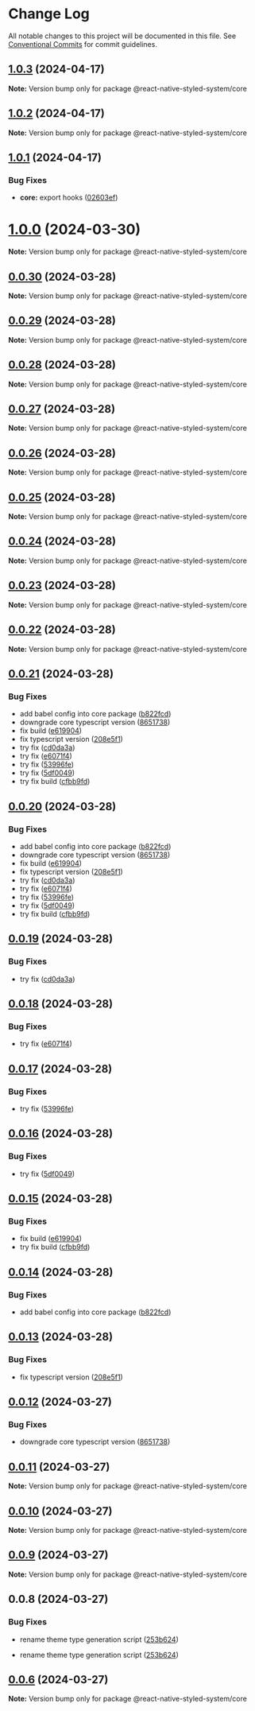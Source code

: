 # Change Log

All notable changes to this project will be documented in this file.
See [Conventional Commits](https://conventionalcommits.org) for commit guidelines.

## [1.0.3](https://github.com/mj-studio-library/react-native-styled-system/compare/v1.0.2...v1.0.3) (2024-04-17)

**Note:** Version bump only for package @react-native-styled-system/core

## [1.0.2](https://github.com/mj-studio-library/react-native-styled-system/compare/v1.0.1...v1.0.2) (2024-04-17)

**Note:** Version bump only for package @react-native-styled-system/core

## [1.0.1](https://github.com/mj-studio-library/react-native-styled-system/compare/v1.0.0...v1.0.1) (2024-04-17)

### Bug Fixes

- **core:** export hooks ([02603ef](https://github.com/mj-studio-library/react-native-styled-system/commit/02603ef0e9a3a5658e98314d8b13aaf8d4b23f89))

# [1.0.0](https://github.com/mj-studio-library/react-native-styled-system/compare/v0.0.30...v1.0.0) (2024-03-30)

**Note:** Version bump only for package @react-native-styled-system/core

## [0.0.30](https://github.com/mj-studio-library/react-native-styled-system/compare/v0.0.29...v0.0.30) (2024-03-28)

**Note:** Version bump only for package @react-native-styled-system/core

## [0.0.29](https://github.com/mj-studio-library/react-native-styled-system/compare/v0.0.28...v0.0.29) (2024-03-28)

**Note:** Version bump only for package @react-native-styled-system/core

## [0.0.28](https://github.com/mj-studio-library/react-native-styled-system/compare/v0.0.27...v0.0.28) (2024-03-28)

**Note:** Version bump only for package @react-native-styled-system/core

## [0.0.27](https://github.com/mj-studio-library/react-native-styled-system/compare/v0.0.26...v0.0.27) (2024-03-28)

**Note:** Version bump only for package @react-native-styled-system/core

## [0.0.26](https://github.com/mj-studio-library/react-native-styled-system/compare/v0.0.25...v0.0.26) (2024-03-28)

**Note:** Version bump only for package @react-native-styled-system/core

## [0.0.25](https://github.com/mj-studio-library/react-native-styled-system/compare/v0.0.24...v0.0.25) (2024-03-28)

**Note:** Version bump only for package @react-native-styled-system/core

## [0.0.24](https://github.com/mj-studio-library/react-native-styled-system/compare/v0.0.23...v0.0.24) (2024-03-28)

**Note:** Version bump only for package @react-native-styled-system/core

## [0.0.23](https://github.com/mj-studio-library/react-native-styled-system/compare/v0.0.22...v0.0.23) (2024-03-28)

**Note:** Version bump only for package @react-native-styled-system/core

## [0.0.22](https://github.com/mj-studio-library/react-native-styled-system/compare/v0.0.19...v0.0.22) (2024-03-28)

**Note:** Version bump only for package @react-native-styled-system/core

## [0.0.21](https://github.com/mj-studio-library/react-native-styled-system/compare/v0.0.22...v0.0.21) (2024-03-28)

### Bug Fixes

- add babel config into core package ([b822fcd](https://github.com/mj-studio-library/react-native-styled-system/commit/b822fcd0fdc351a560ae4c3435da142ed81a71c6))
- downgrade core typescript version ([8651738](https://github.com/mj-studio-library/react-native-styled-system/commit/86517387ee630989a24999dafe1fc0f74803b600))
- fix build ([e619904](https://github.com/mj-studio-library/react-native-styled-system/commit/e61990402140a11bc21a610e7f331e67acf242ba))
- fix typescript version ([208e5f1](https://github.com/mj-studio-library/react-native-styled-system/commit/208e5f17563901d4b6691d76e4601b8b1a3d4698))
- try fix ([cd0da3a](https://github.com/mj-studio-library/react-native-styled-system/commit/cd0da3a59753617fa8a1dac7e5a3a888c515d36b))
- try fix ([e6071f4](https://github.com/mj-studio-library/react-native-styled-system/commit/e6071f4301ce3b662825befd01ff4736a732914f))
- try fix ([53996fe](https://github.com/mj-studio-library/react-native-styled-system/commit/53996fec8c477efa5dfc9883d40cbe96cfd58ac3))
- try fix ([5df0049](https://github.com/mj-studio-library/react-native-styled-system/commit/5df004963b5192ca7bcd81b633204b9a223b773f))
- try fix build ([cfbb9fd](https://github.com/mj-studio-library/react-native-styled-system/commit/cfbb9fdacecc5c313a315d24d1374a6262d5c59b))

## [0.0.20](https://github.com/mj-studio-library/react-native-styled-system/compare/v0.0.22...v0.0.20) (2024-03-28)

### Bug Fixes

- add babel config into core package ([b822fcd](https://github.com/mj-studio-library/react-native-styled-system/commit/b822fcd0fdc351a560ae4c3435da142ed81a71c6))
- downgrade core typescript version ([8651738](https://github.com/mj-studio-library/react-native-styled-system/commit/86517387ee630989a24999dafe1fc0f74803b600))
- fix build ([e619904](https://github.com/mj-studio-library/react-native-styled-system/commit/e61990402140a11bc21a610e7f331e67acf242ba))
- fix typescript version ([208e5f1](https://github.com/mj-studio-library/react-native-styled-system/commit/208e5f17563901d4b6691d76e4601b8b1a3d4698))
- try fix ([cd0da3a](https://github.com/mj-studio-library/react-native-styled-system/commit/cd0da3a59753617fa8a1dac7e5a3a888c515d36b))
- try fix ([e6071f4](https://github.com/mj-studio-library/react-native-styled-system/commit/e6071f4301ce3b662825befd01ff4736a732914f))
- try fix ([53996fe](https://github.com/mj-studio-library/react-native-styled-system/commit/53996fec8c477efa5dfc9883d40cbe96cfd58ac3))
- try fix ([5df0049](https://github.com/mj-studio-library/react-native-styled-system/commit/5df004963b5192ca7bcd81b633204b9a223b773f))
- try fix build ([cfbb9fd](https://github.com/mj-studio-library/react-native-styled-system/commit/cfbb9fdacecc5c313a315d24d1374a6262d5c59b))

## [0.0.19](https://github.com/mj-studio-library/react-native-styled-system/compare/v0.0.18...v0.0.19) (2024-03-28)

### Bug Fixes

- try fix ([cd0da3a](https://github.com/mj-studio-library/react-native-styled-system/commit/cd0da3a59753617fa8a1dac7e5a3a888c515d36b))

## [0.0.18](https://github.com/mj-studio-library/react-native-styled-system/compare/v0.0.17...v0.0.18) (2024-03-28)

### Bug Fixes

- try fix ([e6071f4](https://github.com/mj-studio-library/react-native-styled-system/commit/e6071f4301ce3b662825befd01ff4736a732914f))

## [0.0.17](https://github.com/mj-studio-library/react-native-styled-system/compare/v0.0.16...v0.0.17) (2024-03-28)

### Bug Fixes

- try fix ([53996fe](https://github.com/mj-studio-library/react-native-styled-system/commit/53996fec8c477efa5dfc9883d40cbe96cfd58ac3))

## [0.0.16](https://github.com/mj-studio-library/react-native-styled-system/compare/v0.0.15...v0.0.16) (2024-03-28)

### Bug Fixes

- try fix ([5df0049](https://github.com/mj-studio-library/react-native-styled-system/commit/5df004963b5192ca7bcd81b633204b9a223b773f))

## [0.0.15](https://github.com/mj-studio-library/react-native-styled-system/compare/v0.0.14...v0.0.15) (2024-03-28)

### Bug Fixes

- fix build ([e619904](https://github.com/mj-studio-library/react-native-styled-system/commit/e61990402140a11bc21a610e7f331e67acf242ba))
- try fix build ([cfbb9fd](https://github.com/mj-studio-library/react-native-styled-system/commit/cfbb9fdacecc5c313a315d24d1374a6262d5c59b))

## [0.0.14](https://github.com/mj-studio-library/react-native-styled-system/compare/v0.0.13...v0.0.14) (2024-03-28)

### Bug Fixes

- add babel config into core package ([b822fcd](https://github.com/mj-studio-library/react-native-styled-system/commit/b822fcd0fdc351a560ae4c3435da142ed81a71c6))

## [0.0.13](https://github.com/mj-studio-library/react-native-styled-system/compare/v0.0.12...v0.0.13) (2024-03-28)

### Bug Fixes

- fix typescript version ([208e5f1](https://github.com/mj-studio-library/react-native-styled-system/commit/208e5f17563901d4b6691d76e4601b8b1a3d4698))

## [0.0.12](https://github.com/mj-studio-library/react-native-styled-system/compare/v0.0.11...v0.0.12) (2024-03-27)

### Bug Fixes

- downgrade core typescript version ([8651738](https://github.com/mj-studio-library/react-native-styled-system/commit/86517387ee630989a24999dafe1fc0f74803b600))

## [0.0.11](https://github.com/mj-studio-library/react-native-styled-system/compare/v0.0.10...v0.0.11) (2024-03-27)

**Note:** Version bump only for package @react-native-styled-system/core

## [0.0.10](https://github.com/mj-studio-library/react-native-styled-system/compare/v0.0.9...v0.0.10) (2024-03-27)

**Note:** Version bump only for package @react-native-styled-system/core

## [0.0.9](https://github.com/mj-studio-library/react-native-styled-system/compare/v0.0.8...v0.0.9) (2024-03-27)

**Note:** Version bump only for package @react-native-styled-system/core

## 0.0.8 (2024-03-27)

### Bug Fixes

- rename theme type generation script ([253b624](https://github.com/mj-studio-library/react-native-styled-system/commit/253b62409d3dcfbab2d2cc21d2e536ca49475a54))

* rename theme type generation script ([253b624](https://github.com/mj-studio-library/react-native-styled-system/commit/253b62409d3dcfbab2d2cc21d2e536ca49475a54))

## [0.0.6](https://github.com/mj-studio-library/react-native-styled-system/compare/v0.0.5...v0.0.6) (2024-03-27)

**Note:** Version bump only for package @react-native-styled-system/core

